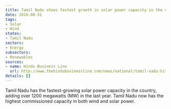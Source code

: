 ```yaml
---
title: Tamil Nadu shows fastest growth in solar power capacity in the country
date: 2016-08-31
tags:
- Solar
- Wind
states:
- Tamil Nadu
sectors:
- Energy
subsectors:
- Renewables
sources:
- name: Hindu Business Line
  url: http://www.thehindubusinessline.com/news/national/tamil-nadu-hits-top-slot-in-solar-power-capacity-addition-as-south-surges-ahead/article9018228.ece
details: []
---
```


Tamil Nadu has the fastest-growing solar power capacity in the country, adding over 1200 megawatts (MW) in the last year. Tamil Nadu now has the highest commissioned capacity in both wind and solar power.
